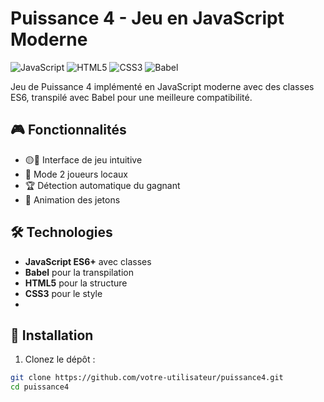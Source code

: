 # Puissance 4 - Jeu en JavaScript Moderne

![JavaScript](https://img.shields.io/badge/JavaScript-ES6+-F7DF1E?style=for-the-badge&logo=javascript&logoColor=black)
![HTML5](https://img.shields.io/badge/HTML5-E34F26?style=for-the-badge&logo=html5&logoColor=white)
![CSS3](https://img.shields.io/badge/CSS3-1572B6?style=for-the-badge&logo=css3&logoColor=white)
![Babel](https://img.shields.io/badge/Babel-F9DC3E?style=for-the-badge&logo=babel&logoColor=black)

Jeu de Puissance 4 implémenté en JavaScript moderne avec des classes ES6, transpilé avec Babel pour une meilleure compatibilité.

## 🎮 Fonctionnalités

- 🟡🔴 Interface de jeu intuitive
- 👥 Mode 2 joueurs locaux
- 🏆 Détection automatique du gagnant
- 🔄 Animation des jetons

## 🛠️ Technologies

- **JavaScript ES6+** avec classes
- **Babel** pour la transpilation
- **HTML5** pour la structure
- **CSS3** pour le style
- 
## 🚀 Installation

1. Clonez le dépôt :

```bash
git clone https://github.com/votre-utilisateur/puissance4.git
cd puissance4
```
